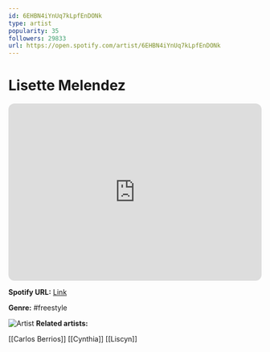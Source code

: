 ```yaml
---
id: 6EHBN4iYnUq7kLpfEnDONk
type: artist
popularity: 35
followers: 29833
url: https://open.spotify.com/artist/6EHBN4iYnUq7kLpfEnDONk
---
```

# Lisette Melendez

<iframe style="border-radius:12px" src="https://open.spotify.com/embed/artist/6EHBN4iYnUq7kLpfEnDONk" width="100%" height="352" frameBorder="0" allowfullscreen="" allow="autoplay; clipboard-write; encrypted-media; fullscreen; picture-in-picture" loading="lazy"></iframe>

**Spotify URL:** [Link](https://open.spotify.com/artist/6EHBN4iYnUq7kLpfEnDONk)

**Genre:**  #freestyle

![Artist](https://i.scdn.co/image/f57dee53a65cb390d87f48cf8fdede8d7234cae2)
**Related artists:**

[[Carlos Berrios]]
[[Cynthia]]
[[Liscyn]]
